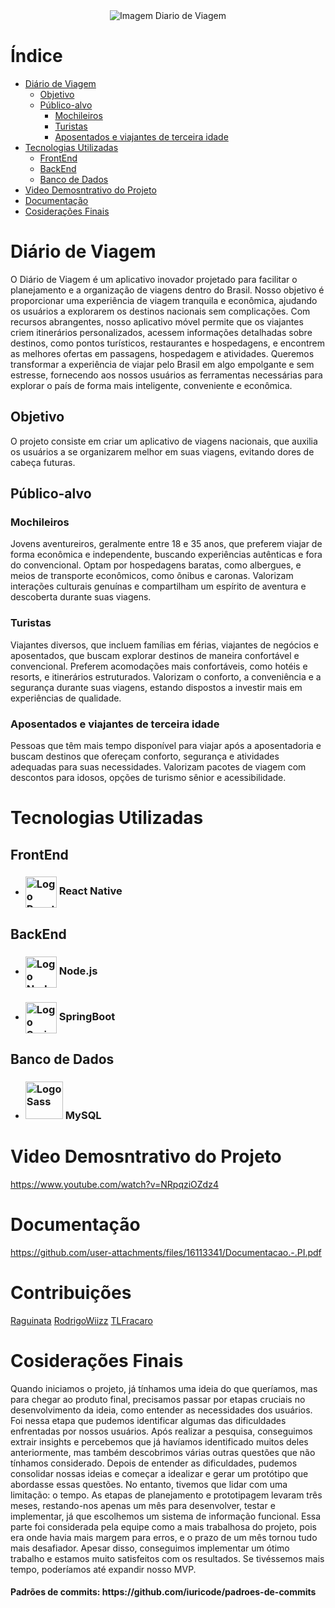 <div align="center">
  <img src="https://i.imgur.com/kR3kZBs.png" alt="Imagem Diario de Viagem" />
</div>

# Índice

- [Diário de Viagem](#diário-de-viagem)
  * [Objetivo](#objetivo)
  * [Público-alvo](#público-alvo)
    * [Mochileiros](#mochileiros)
    * [Turistas](#turistas)
    * [Aposentados e viajantes de terceira idade](#aposentados-e-viajantes-de-terceira-idade)
- [Tecnologias Utilizadas](#tecnologias-utilizadas)
  * [FrontEnd](#frontend)
  * [BackEnd](#backend)
  * [Banco de Dados](#banco-de-dados)
- [Video Demosntrativo do Projeto](#video-demosntrativo-do-projeto)
- [Documentação](#documentação)
- [Cosiderações Finais](#cosiderações-finais)

# Diário de Viagem

O Diário de Viagem é um aplicativo inovador projetado para facilitar o planejamento 
e a organização de viagens dentro do Brasil. Nosso objetivo é proporcionar uma 
experiência de viagem tranquila e econômica, ajudando os usuários a explorarem os 
destinos nacionais sem complicações. Com recursos abrangentes, nosso aplicativo 
móvel permite que os viajantes criem itinerários personalizados, acessem informações 
detalhadas sobre destinos, como pontos turísticos, restaurantes e hospedagens, e 
encontrem as melhores ofertas em passagens, hospedagem e atividades. Queremos 
transformar a experiência de viajar pelo Brasil em algo empolgante e sem estresse, 
fornecendo aos nossos usuários as ferramentas necessárias para explorar o país de 
forma mais inteligente, conveniente e econômica.

  ## Objetivo

  O projeto consiste em criar um aplicativo de viagens nacionais, que auxilia os 
  usuários a se organizarem melhor em suas viagens, evitando dores de cabeça futuras.

  ## Público-alvo

  ### Mochileiros
  Jovens aventureiros, geralmente entre 18 e 35 anos, que preferem 
  viajar de forma econômica e independente, buscando experiências autênticas e fora 
  do convencional. Optam por hospedagens baratas, como albergues, e meios de 
  transporte econômicos, como ônibus e caronas. Valorizam interações culturais 
  genuínas e compartilham um espírito de aventura e descoberta durante suas viagens.

  ### Turistas
  Viajantes diversos, que incluem famílias em férias, viajantes de negócios 
  e aposentados, que buscam explorar destinos de maneira confortável e convencional. 
  Preferem acomodações mais confortáveis, como hotéis e resorts, e itinerários 
  estruturados. Valorizam o conforto, a conveniência e a segurança durante suas 
  viagens, estando dispostos a investir mais em experiências de qualidade.

  ### Aposentados e viajantes de terceira idade
  Pessoas que têm mais tempo 
  disponível para viajar após a aposentadoria e buscam destinos que ofereçam conforto, 
  segurança e atividades adequadas para suas necessidades. Valorizam pacotes de 
  viagem com descontos para idosos, opções de turismo sênior e acessibilidade. 

# Tecnologias Utilizadas

  ## FrontEnd
  - <h3><img width="50" alt="Logo React Native" src="https://i.imgur.com/71IIBh0.png" align="center"/> React Native</h3>

  ## BackEnd
  - <h3><img width="50" alt="Logo Node" src="https://i.imgur.com/SECFfH4.png" align="center"/> Node.js</h3>
  - <h3><img width="50" alt="Logo SpringBoot" src="https://i.imgur.com/uO2N8wI.png" align="center"/> SpringBoot</h3>

  ## Banco de Dados
  - <h3><img width="60" alt="Logo Sass" src="https://i.imgur.com/SZ9t17a.png" align="alt"/> MySQL</h3>

# Video Demosntrativo do Projeto

https://www.youtube.com/watch?v=NRpqziOZdz4

# Documentação

https://github.com/user-attachments/files/16113341/Documentacao.-.PI.pdf

# Contribuições

[Raguinata](https://github.com/Raguinata)
[RodrigoWiizz](https://github.com/RodrigoWiizz)
[TLFracaro](https://github.com/TLFracaro)

# Cosiderações Finais

Quando iniciamos o projeto, já tínhamos uma ideia do que queríamos, mas para 
chegar ao produto final, precisamos passar por etapas cruciais no desenvolvimento 
da ideia, como entender as necessidades dos usuários. Foi nessa etapa que pudemos 
identificar algumas das dificuldades enfrentadas por nossos usuários. Após realizar a 
pesquisa, conseguimos extrair insights e percebemos que já havíamos identificado 
muitos deles anteriormente, mas também descobrimos várias outras questões que 
não tínhamos considerado. Depois de entender as dificuldades, pudemos consolidar 
nossas ideias e começar a idealizar e gerar um protótipo que abordasse essas 
questões. No entanto, tivemos que lidar com uma limitação: o tempo. As etapas de 
planejamento e prototipagem levaram três meses, restando-nos apenas um mês para 
desenvolver, testar e implementar, já que escolhemos um sistema de informação 
funcional. Essa parte foi considerada pela equipe como a mais trabalhosa do projeto, 
pois era onde havia mais margem para erros, e o prazo de um mês tornou tudo mais 
desafiador. Apesar disso, conseguimos implementar um ótimo trabalho e estamos 
muito satisfeitos com os resultados. Se tivéssemos mais tempo, poderíamos até 
expandir nosso MVP. 



<h4>Padrões de commits: https://github.com/iuricode/padroes-de-commits</h4>
